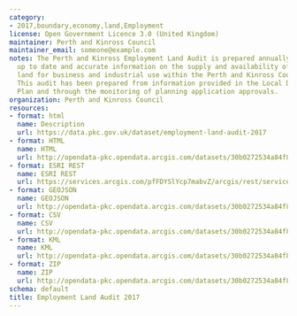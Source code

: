 ```yaml
---
category:
- 2017,boundary,economy,land,Employment
license: Open Government Licence 3.0 (United Kingdom)
maintainer: Perth and Kinross Council
maintainer_email: someone@example.com
notes: The Perth and Kinross Employment Land Audit is prepared annually to provide
  up to date and accurate information on the supply and availability of employment
  land for business and industrial use within the Perth and Kinross Council area.
  This audit has been prepared from information provided in the Local Development
  Plan and through the monitoring of planning application approvals.
organization: Perth and Kinross Council
resources:
- format: html
  name: Description
  url: https://data.pkc.gov.uk/dataset/employment-land-audit-2017
- format: HTML
  name: HTML
  url: http://opendata-pkc.opendata.arcgis.com/datasets/30b0272534a84f8ba3ff30900166aca0_0
- format: ESRI REST
  name: ESRI REST
  url: https://services.arcgis.com/pfFDYSlYcp7mabvZ/arcgis/rest/services/EmploymentLandAuditAudit_2017/FeatureServer/0
- format: GEOJSON
  name: GEOJSON
  url: http://opendata-pkc.opendata.arcgis.com/datasets/30b0272534a84f8ba3ff30900166aca0_0.geojson
- format: CSV
  name: CSV
  url: http://opendata-pkc.opendata.arcgis.com/datasets/30b0272534a84f8ba3ff30900166aca0_0.csv
- format: KML
  name: KML
  url: http://opendata-pkc.opendata.arcgis.com/datasets/30b0272534a84f8ba3ff30900166aca0_0.kml
- format: ZIP
  name: ZIP
  url: http://opendata-pkc.opendata.arcgis.com/datasets/30b0272534a84f8ba3ff30900166aca0_0.zip
schema: default
title: Employment Land Audit 2017
---
```

